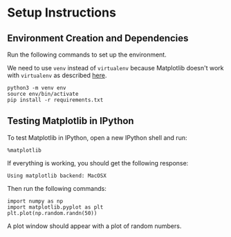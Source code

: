 # Setup Instructions

## Environment Creation and Dependencies

Run the following commands to set up the environment.

We need to use `venv` instead of `virtualenv` because Matplotlib doesn't work
with `virtualenv` as described [here](https://matplotlib.org/faq/osx_framework.html).

```
python3 -m venv env
source env/bin/activate
pip install -r requirements.txt
```


## Testing Matplotlib in IPython

To test Matplotlib in IPython, open a new IPython shell and run:

```
%matplotlib
```

If everything is working, you should get the following response:

```
Using matplotlib backend: MacOSX
```

Then run the following commands:

```
import numpy as np
import matplotlib.pyplot as plt
plt.plot(np.random.randn(50))
```

A plot window should appear with a plot of random numbers.